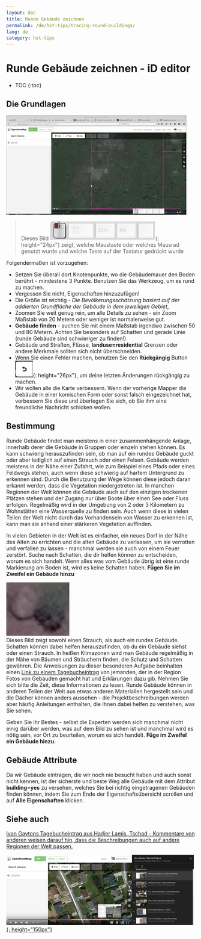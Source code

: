 ```yaml
---
layout: doc
title: Runde Gebäude zeichnen
permalink: /de/hot-tips/tracing-round-buildings/
lang: de
category: hot-tips
---
```


Runde Gebäude zeichnen - iD editor
============

- TOC
{:toc}

Die Grundlagen
----------

![Round Buildings][]  

> Dieses Bild ![keymon]{: height="24px"} zeigt, welche Maustaste oder welches Mausrad genutzt wurde und welche Taste auf der Tastatur gedrückt wurde  

Folgendermaßen ist vorzugehen:  

- Setzen Sie überall dort Knotenpunkte, wo die Gebäudemauer den Boden berührt - mindestens 3 Punkte. Benutzen Sie das Werkzeug, um es rund zu machen.  
- Vergessen Sie nicht, Eigenschaften hinzuzufügen!  
- Die Größe ist wichtig - *Die Bevölkerungsschätzung basiert auf der addierten Grundfläche der Gebäude in dem jeweiligen Gebiet*,  
- Zoomen Sie weit genug rein, um alle Details zu sehen - ein Zoom Maßstab von 20 Metern oder weniger ist normalerweise gut.  
- **Gebäude finden** - suchen Sie mit einem Maßstab irgendwo zwischen 50 und 80 Metern. Achten Sie besonders auf Schatten und gerade Linie (runde Gebäude sind schwieriger zu finden!)  
- Gebäude und Straßen, Flüsse, **landuse=residential** Grenzen oder andere Merkmale sollten sich nicht überschneiden.  
- Wenn Sie einen Fehler machen, benutzen Sie den **Rückgängig** Button ![back arrow]{: height="26px"}, um deine letzten Änderungen rückgängig zu machen.  
- Wir wollen alle die Karte verbessern. Wenn der vorherige Mapper die Gebäude in einer komischen Form oder sonst falsch eingezeichnet hat, verbessern Sie diese und überlegen Sie sich, ob Sie ihm eine freundliche Nachricht schicken wollen.  

Bestimmung
---------------

Runde Gebäude findet man meistens in einer zusammenhängende Anlage, innerhalb derer die Gebäude in Gruppen oder einzeln stehen können. Es kann schwierig herauszufinden sein, ob man auf ein rundes Gebäude guckt oder aber lediglich auf einen Strauch oder einen Felsen. Gebäude werden meistens in der Nähe einer Zufahrt, wie zum Beispiel eines Pfads oder eines Feldwegs stehen, auch wenn diese schwierig auf hartem Untergrund zu erkennen sind. Durch die Benutzung der Wege können diese jedoch daran erkannt werden, dass die Vegetation niedergetreten ist. In manchen Regionen der Welt können die Gebäude auch auf den einzigen trockenen Plätzen stehen und der Zugang nur über Boote über einen See oder Fluss erfolgen. Regelmäßig wird in der Umgebung von 2 oder 3 Kilometern zu Wohnstätten eine Wasserquelle zu finden sein. Auch wenn diese in vielen Teilen der Welt nicht durch das Vorhandensein von Wasser zu erkennen ist, kann man sie anhand einer stärkeren Vegetation auffinden.  

In vielen Gebieten in der Welt ist es einfacher, ein neues Dorf in der Nähe des Alten zu errichten und die alten Gebäude zu verlassen, um sie verrotten und verfallen zu lassen - manchmal werden sie auch von einem Feuer zerstört. Suche nach Schatten, die dir helfen können zu entscheiden, worum es sich handelt. Wenn alles was vom Gebäude übrig ist eine runde Markierung am Boden ist, wird es keine Schatten haben. **Fügen Sie im Zweifel ein Gebäude hinzu**  

![bush-and-round-building][]  
Dieses Bild zeigt sowohl einen Strauch, als auch ein rundes Gebäude. Schatten können dabei helfen herauszufinden, ob du ein Gebäude siehst oder einen Strauch. In heißen Klimazonen wird man Gebäude regelmäßig in der Nähe von Bäumen und Sträuchern finden, die Schutz und Schatten gewähren. Die Anweisungen zu dieser besonderen Aufgabe beinhalten einen [Link zu einem Tagebucheintrag](https://www.openstreetmap.org/user/IvanGayton/diary/38612) von jemanden, der in der Region Fotos von Gebäuden gemacht hat und Erklärungen dazu gib. Nehmen Sie sich bitte die Zeit, diese Informationen zu lesen. Runde Gebäude können in anderen Teilen der Welt aus etwas anderen Materialien hergestellt sein und die Dächer können anders aussehen - die Projektbeschreibungen werden aber häufig Anleitungen enthalten, die Ihnen dabei helfen zu verstehen, was Sie sehen.  

Geben Sie ihr Bestes - selbst die Experten werden sich manchmal nicht einig darüber werden, was auf dem Bild zu sehen ist und manchmal wird es nötig sein, vor Ort zu beurteilen, worum es sich handelt. **Füge im Zweifel ein Gebäude hinzu.**  

Gebäude Attribute
-------------

Da wir Gebäude eintragen, die wir noch nie besucht haben und auch sonst nicht kennen, ist der sicherste und beste Weg alle Gebäude mit dem Attribut **building**=**yes** zu versehen, welches Sie bei richtig eingetragenen Gebäuden finden können, indem Sie zum Ende der Eigenschaftsübersicht scrollen und auf **Alle Eigenschaften** klicken.

Siehe auch  
---------

[Ivan Gaytons Tagebucheintrag aus Hadjer Lamis, Tschad - Kommentare von anderen weisen darauf hin, dass die Beschreibungen auch auf andere Regionen der Welt passen.](https://www.openstreetmap.org/user/IvanGayton/diary/38612)

[![building-video]{: height="150px"}](https://www.youtube.com/watch?v=VPJz-AucqF4&index=7&list=PLb9506_-6FMHZ3nwn9heri3xjQKrSq1hN "Humanitarian OpenStreetMap Team Einführungs Videos - Ein Gebäude zu OpenStreetMap hinzufügen")  


[keymon]:/images/hot-tips/keymon.png
[Round Buildings]: /images/hot-tips/round_building.gif "Demonstration, wie ein rundes Gebäude einzuzeichnen ist"
[bush-and-round-building]: /images/hot-tips/bush-and-round-building.png "Runde Gebäude neben einem Strauch"
[back arrow]: /images/beginner/back-arrow.png "Undo"
[building-video]: /images/hot-tips/building-video.png "Humanitarian OpenStreetMap Team Einführungs Videos - Ein Gebäude zu OpenStreetMap hinzufügen"